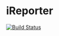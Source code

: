 # iReporter


[![Build Status](https://travis-ci.org/chrismatgit/iReporter.svg?branch=tests)](https://travis-ci.org/chrismatgit/iReporter)
